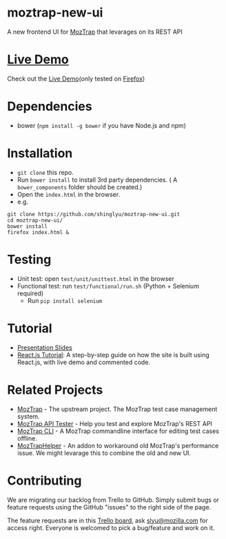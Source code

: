 moztrap-new-ui
==============

A new frontend UI for [MozTrap](https://moztrap.mozilla.org/) that levarages on its REST API

# [Live Demo](http://shinglyu.github.io/moztrap-new-ui/#/)

Check out the [Live Demo](http://shinglyu.github.io/moztrap-new-ui/#/)(only tested on [Firefox](https://www.mozilla.org/en-US/firefox/new/))

# Dependencies
* bower (`npm install -g bower` if you have Node.js and npm)
  
# Installation 
* `git clone` this repo.
* Run `bower install` to install 3rd party dependencies. ( A `bower_components` folder should be created.)
* Open the `index.html` in the browser.
* e.g.<div>
```
git clone https://github.com/shinglyu/moztrap-new-ui.git
cd moztrap-new-ui/
bower install
firefox index.html &
```
</div>

# Testing
* Unit test: open `test/unit/unittest.html` in the browser
* Functional test: run `test/functional/run.sh` (Python + Selenium required)
  * Run `pip install selenium`
  
# Tutorial
* [Presentation Slides](https://dl.dropboxusercontent.com/u/7281903/slides-4d90fc/tutorial.md.html#/)
* [React.js Tutorial](http://shinglyu.github.io/moztrap-new-ui/tutorial.html): A step-by-step guide on how the site is built using React.js, with live demo and commented code.

# Related Projects
* [MozTrap](https://github.com/mozilla/moztrap/) - The upstream project. The MozTrap test case management system.
* [MozTrap API Tester](https://github.com/shinglyu/moztrap-api-tester) - Help you test and explore MozTrap's REST API
* [MozTrap CLI](https://github.com/shinglyu/moztrap-cli) - A MozTrap commandline interface for editing test cases offline. 
* [MozTrapHelper](https://github.com/shinglyu/MozTrapHelper) - An addon to workaround old MozTrap's performance issue. We might levarage this to combine the old and new UI.

# Contributing
We are migrating our backlog from Trello to GitHub. Simply submit bugs or feature requests using the GitHub "issues" to the right side of the page.

The feature requests are in this [Trello board](https://trello.com/b/FvWTBKjf/moztrap-enhancement-backlog), ask slyu@mozilla.com for access right. Everyone is welcomed to pick a bug/feature and work on it.
